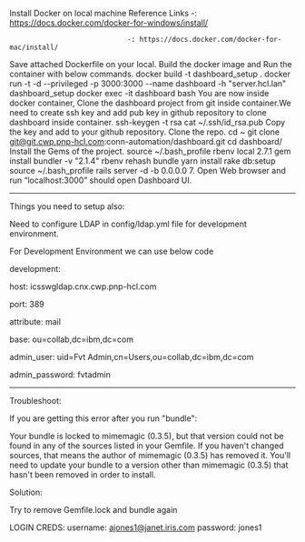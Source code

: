 Install Docker on local machine
Reference Links -: https://docs.docker.com/docker-for-windows/install/

                                 -: https://docs.docker.com/docker-for-mac/install/

Save attached Dockerfile on your local.
Build the docker image and Run the container with below commands.
 docker build -t dashboard_setup .
 docker run -t -d --privileged -p 3000:3000 --name dashboard -h "server.hcl.lan" dashboard_setup
 docker exec -it dashboard bash
You are now inside docker container, Clone the dashboard project from git inside container.We need to create ssh key and add pub key in github repository to clone dashboard inside container.
 ssh-keygen -t rsa
cat ~/.ssh/id_rsa.pub
Copy the key and add to your github repository.
Clone the repo.
 cd ~
 git clone git@git.cwp.pnp-hcl.com:conn-automation/dashboard.git
 cd dashboard/
Install the Gems of the project.
 source ~/.bash_profile
rbenv local 2.7.1
gem install bundler -v "2.1.4"
rbenv rehash
bundle
yarn install
rake db:setup
source ~/.bash_profile
rails server -d -b 0.0.0.0
       7. Open Web browser and run “localhost:3000” should open Dashboard UI.

 

********************

Things you need to setup also:

Need to configure LDAP in config/ldap.yml file for development environment.

 

For Development Environment we can use below code

development:

  host: icsswgldap.cnx.cwp.pnp-hcl.com

  port: 389

  attribute: mail

  base: ou=collab,dc=ibm,dc=com

  admin_user: uid=Fvt Admin,cn=Users,ou=collab,dc=ibm,dc=com

  admin_password: fvtadmin

 

***********************

Troubleshoot:

If you are getting this error after you run "bundle":

Your bundle is locked to mimemagic (0.3.5), but that version could not be found in any of the sources listed in your Gemfile. If you haven't changed sources, that means the author of mimemagic (0.3.5) has removed it. You'll need to update your
bundle to a version other than mimemagic (0.3.5) that hasn't been removed in order to install.

Solution:

Try to remove Gemfile.lock and bundle again


LOGIN CREDS:
username: ajones1@janet.iris.com
password: jones1